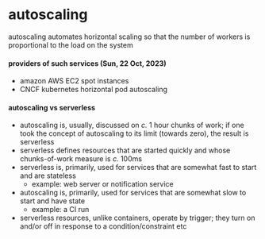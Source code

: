 # autoscaling

autoscaling automates horizontal scaling so that the number of workers is proportional to the load on the system

#### providers of such services (Sun, 22 Oct, 2023)
* amazon AWS EC2 spot instances
* CNCF kubernetes horizontal pod autoscaling

#### autoscaling vs serverless
* autoscaling is, usually, discussed on *c.* 1 hour chunks of work; if one took the concept of autoscaling to its limit (towards zero), the result is serverless
* serverless defines resources that are started quickly and whose chunks-of-work measure is *c.* 100ms
* serverless is, primarily, used for services that are somewhat fast to start and are stateless
    * example: web server or notification service
* autoscaling is, primarily, used for services that are somewhat slow to start and have state
    * example: a CI run
* serverless resources, unlike containers, operate by trigger; they turn on and/or off in response to a condition/constraint etc